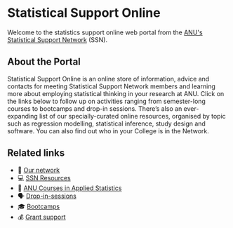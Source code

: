  <head>
    <link rel="shortcut icon" href="/assets/images/dists.png">
  </head>

# Statistical Support Online

Welcome to the statistics support online web portal from the [ANU's Statistical Support Network](https://services.anu.edu.au/business-units/dean-higher-degree-research/statistical-support-network) (SSN).

## About the Portal

Statistical Support Online is an online store of information, advice and contacts for meeting Statistical Support Network members and learning more about employing statistical thinking in your research at ANU. Click on the links below to follow up on activities ranging from semester-long courses to bootcamps and drop-in sessions. There’s also an ever-expanding list of our specially-curated online resources, organised by topic such as regression modelling, statistical inference, study design and software. You can also find out who in your College is in the Network. 

## Related links

+ <span>&#128101;</span> <a href="https://anustatsupportonline.github.io/our-network">Our network</a>
+ <span>&#128187;</span> <a href="https://anustatsupportonline.github.io/SSN-resources">SSN Resources</a>
+ <span>&#128211;</span> <a href="https://anustatsupportonline.github.io/anu-courses">ANU Courses in Applied Statistics</a>
+ <span>&#128483;</span> <a href="https://anustatsupportonline.github.io/drop-in-sessions">Drop-in-sessions</a>
+ <span>&#127891;</span> <a href="https://anustatsupportonline.github.io/bootcamps">Bootcamps</a>
+ <span>&#128176;</span> <a href="https://anustatsupportonline.github.io/grant-support">Grant support</a>

